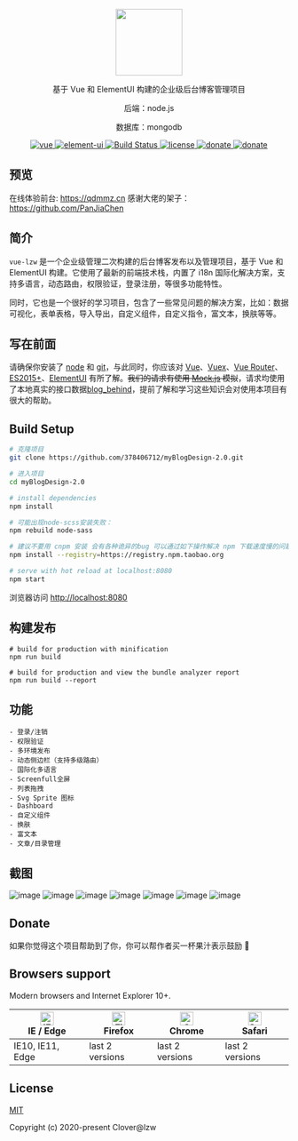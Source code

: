 <p align="center"><a href="https://qdmmz.cn"><img width="120" src="http://q1.qlogo.cn/g?b=qq&nk=378406712&s=640"></a></p>
<p align="center">基于 Vue 和 ElementUI 构建的企业级后台博客管理项目</p>
<p align="center">后端：node.js </p>
<p align="center">数据库：mongodb</p>
<p align="center">
  <a href="https://github.com/vuejs/vue" rel="nofollow" target="_blank">
    <img src="https://img.shields.io/badge/vue-2.6.10-brightgreen.svg" alt="vue">
  </a>
  <a href="https://github.com/ElemeFE/element" rel="nofollow" target="_blank">
    <img src="https://img.shields.io/badge/element--ui-2.9.2-brightgreen.svg" alt="element-ui">
  </a>
  <a href="https://travis-ci.org/Neveryu/vue-cms" rel="nofollow" target="_blank">
    <img src="https://travis-ci.org/Neveryu/vue-cms.svg?branch=master" alt="Build Status">
  </a>
  <a href="https://github.com/Neveryu/vue-cms/blob/master/LICENSE">
    <img src="https://img.shields.io/github/license/mashape/apistatus.svg" alt="license">
  </a>
  <a href="https://github.com/378406712" target="_blank">
    <img src="https://img.shields.io/badge/redesigned-lzw-blue.svg" alt="donate">
  </a>
    <a href="https://github.com/mongodb/mongo/" target="_blank">
    <img src="https://img.shields.io/badge/mongodb-2.2.33-blueviolet.svg" alt="donate">
  </a>
</p>

## 预览

在线体验前台: https://qdmmz.cn 
感谢大佬的架子： https://github.com/PanJiaChen

## 简介

`vue-lzw` 是一个企业级管理二次构建的后台博客发布以及管理项目，基于 Vue 和 ElementUI 构建。它使用了最新的前端技术栈，内置了 i18n 国际化解决方案，支持多语言，动态路由，权限验证，登录注册，等很多功能特性。

同时，它也是一个很好的学习项目，包含了一些常见问题的解决方案，比如：数据可视化，表单表格，导入导出，自定义组件，自定义指令，富文本，换肤等等。

## 写在前面

请确保你安装了 [node](https://nodejs.org/en/) 和 [git](https://git-scm.com/)，与此同时，你应该对 [Vue](https://cn.vuejs.org/v2/guide/)、[Vuex](https://vuex.vuejs.org/zh/)、[Vue Router](https://router.vuejs.org/zh/)、[ES2015+](http://es6.ruanyifeng.com/)、[ElementUI](http://element-cn.eleme.io/#/zh-CN) 有所了解。~~我们的请求有使用 [Mock.js](https://github.com/nuysoft/Mock/wiki/Getting-Started) 模拟~~，请求均使用了本地真实的接口数据[blog_behind](https://github.com/378406712/blog_behind)，提前了解和学习这些知识会对使用本项目有很大的帮助。

## Build Setup

```bash
# 克隆项目
git clone https://github.com/378406712/myBlogDesign-2.0.git

# 进入项目
cd myBlogDesign-2.0

# install dependencies
npm install

# 可能出现node-scss安装失败：
npm rebuild node-sass

# 建议不要用 cnpm 安装 会有各种诡异的bug 可以通过如下操作解决 npm 下载速度慢的问题
npm install --registry=https://registry.npm.taobao.org

# serve with hot reload at localhost:8080
npm start
```

浏览器访问 [http://localhost:8080](http://localhost:8080)

## 构建发布

```
# build for production with minification
npm run build

# build for production and view the bundle analyzer report
npm run build --report
```

## 功能

```
- 登录/注销
- 权限验证
- 多环境发布
- 动态侧边栏（支持多级路由）
- 国际化多语言
- Screenfull全屏
- 列表拖拽
- Svg Sprite 图标
- Dashboard
- 自定义组件
- 换肤
- 富文本
- 文章/目录管理
```

## 截图

![image](https://github.com/378406712/myBlogDesign-2.0/blob/master/resource/login.png)
![image](https://github.com/378406712/myBlogDesign-2.0/blob/master/resource/register.png)
![image](https://github.com/378406712/myBlogDesign-2.0/blob/master/resource/homepage.png)
![image](https://github.com/378406712/myBlogDesign-2.0/blob/master/resource/profile.png)
![image](https://github.com/378406712/myBlogDesign-2.0/blob/master/resource/introduction.png)
![image](https://github.com/378406712/myBlogDesign-2.0/blob//master/resource/post-new.png)
![image](https://github.com/378406712/myBlogDesign-2.0/blob//master/resource/category.png)


## Donate

如果你觉得这个项目帮助到了你，你可以帮作者买一杯果汁表示鼓励 :tropical_drink:

<img style="display:none" src="https://github.com/378406712/myBlogDesign-2.0/blob/master/resource/alipay-wxpay.png" alt="donate">

## Browsers support

Modern browsers and Internet Explorer 10+.

| [<img src="https://raw.githubusercontent.com/alrra/browser-logos/master/src/edge/edge_48x48.png" alt="IE / Edge" width="24px" height="24px" />](http://godban.github.io/browsers-support-badges/)</br>IE / Edge | [<img src="https://raw.githubusercontent.com/alrra/browser-logos/master/src/firefox/firefox_48x48.png" alt="Firefox" width="24px" height="24px" />](http://godban.github.io/browsers-support-badges/)</br>Firefox | [<img src="https://raw.githubusercontent.com/alrra/browser-logos/master/src/chrome/chrome_48x48.png" alt="Chrome" width="24px" height="24px" />](http://godban.github.io/browsers-support-badges/)</br>Chrome | [<img src="https://raw.githubusercontent.com/alrra/browser-logos/master/src/safari/safari_48x48.png" alt="Safari" width="24px" height="24px" />](http://godban.github.io/browsers-support-badges/)</br>Safari |
| --------------------------------------------------------------------------------------------------------------------------------------------------------------------------------------------------------------- | ----------------------------------------------------------------------------------------------------------------------------------------------------------------------------------------------------------------- | ------------------------------------------------------------------------------------------------------------------------------------------------------------------------------------------------------------- | ------------------------------------------------------------------------------------------------------------------------------------------------------------------------------------------------------------- |
| IE10, IE11, Edge                                                                                                                                                                                                | last 2 versions                                                                                                                                                                                                   | last 2 versions                                                                                                                                                                                               | last 2 versions                                                                                                                                                                                               |

## License

[MIT](https://github.com/378406712/myBlogDesign-2.0/blob/master/LICENSE)

Copyright (c) 2020-present Clover@lzw

